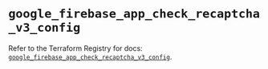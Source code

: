 # `google_firebase_app_check_recaptcha_v3_config`

Refer to the Terraform Registry for docs: [`google_firebase_app_check_recaptcha_v3_config`](https://registry.terraform.io/providers/hashicorp/google-beta/6.16.0/docs/resources/google_firebase_app_check_recaptcha_v3_config).

